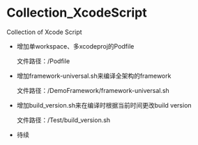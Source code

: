 # Collection_XcodeScript
Collection of Xcode Script

- 增加单workspace、多xcodeproj的Podfile

  文件路径：/Podfile
  
- 增加framework-universal.sh来编译全架构的framework

  文件路径：/DemoFramework/framework-universal.sh
  
- 增加build_version.sh来在编译时根据当前时间更改build version

  文件路径：/Test/build_version.sh

- 待续
